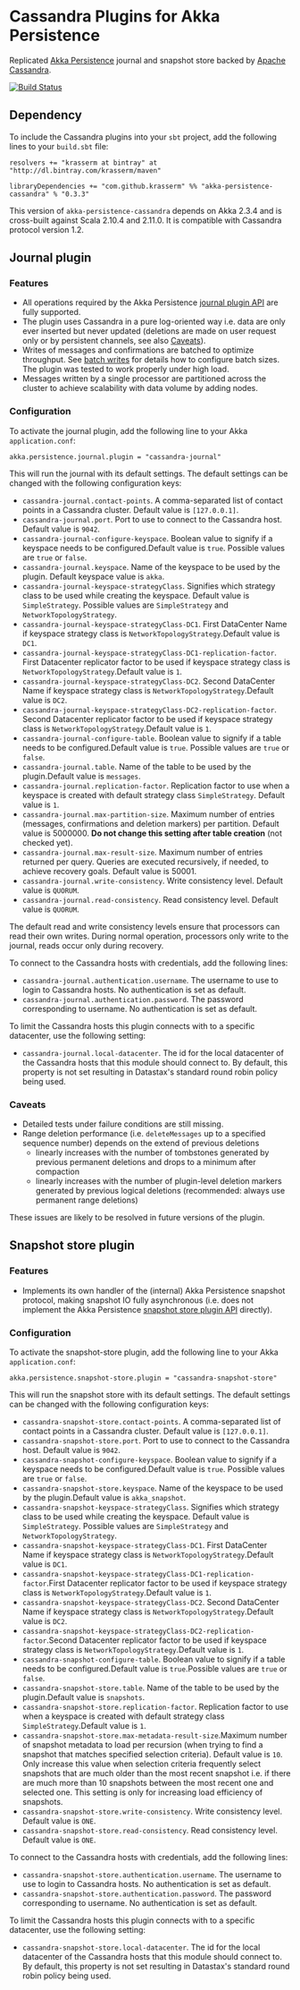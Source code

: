 Cassandra Plugins for Akka Persistence
======================================

Replicated [Akka Persistence](http://doc.akka.io/docs/akka/2.3.4/scala/persistence.html) journal and snapshot store backed by [Apache Cassandra](http://cassandra.apache.org/).

[![Build Status](https://travis-ci.org/krasserm/akka-persistence-cassandra.svg?branch=master)](https://travis-ci.org/krasserm/akka-persistence-cassandra)

Dependency
----------

To include the Cassandra plugins into your `sbt` project, add the following lines to your `build.sbt` file:

    resolvers += "krasserm at bintray" at "http://dl.bintray.com/krasserm/maven"

    libraryDependencies += "com.github.krasserm" %% "akka-persistence-cassandra" % "0.3.3"

This version of `akka-persistence-cassandra` depends on Akka 2.3.4 and is cross-built against Scala 2.10.4 and 2.11.0. It is compatible with Cassandra protocol version 1.2. 

Journal plugin
--------------

### Features

- All operations required by the Akka Persistence [journal plugin API](http://doc.akka.io/docs/akka/2.3.4/scala/persistence.html#journal-plugin-api) are fully supported.
- The plugin uses Cassandra in a pure log-oriented way i.e. data are only ever inserted but never updated (deletions are made on user request only or by persistent channels, see also [Caveats](#caveats)).
- Writes of messages and confirmations are batched to optimize throughput. See [batch writes](http://doc.akka.io/docs/akka/2.3.4/scala/persistence.html#batch-writes) for details how to configure batch sizes. The plugin was tested to work properly under high load.
- Messages written by a single processor are partitioned across the cluster to achieve scalability with data volume by adding nodes.

### Configuration

To activate the journal plugin, add the following line to your Akka `application.conf`:

    akka.persistence.journal.plugin = "cassandra-journal"

This will run the journal with its default settings. The default settings can be changed with the following configuration keys:

- `cassandra-journal.contact-points`. A comma-separated list of contact points in a Cassandra cluster. Default value is `[127.0.0.1]`.
- `cassandra-journal.port`. Port to use to connect to the Cassandra host. Default value is `9042`.
- `cassandra-journal-configure-keyspace`. Boolean value to signify if a keyspace needs to be configured.Default value is `true`. Possible values are `true` or `false`.
- `cassandra-journal.keyspace`. Name of the keyspace to be used by the plugin. Default keyspace value is `akka`.
- `cassandra-journal-keyspace-strategyClass`. Signifies which strategy class to be used while creating the keyspace. Default value is `SimpleStrategy`. Possible values are `SimpleStrategy` and  `NetworkTopologyStrategy`.
- `cassandra-journal-keyspace-strategyClass-DC1`. First DataCenter Name if keyspace strategy class is `NetworkTopologyStrategy`.Default value is `DC1`.
- `cassandra-journal-keyspace-strategyClass-DC1-replication-factor`. First Datacenter replicator factor to be used if keyspace strategy class is `NetworkTopologyStrategy`.Default value is `1`.
- `cassandra-journal-keyspace-strategyClass-DC2`. Second DataCenter Name if keyspace strategy class is `NetworkTopologyStrategy`.Default value is `DC2`.
- `cassandra-journal-keyspace-strategyClass-DC2-replication-factor`. Second Datacenter replicator factor to be used if keyspace strategy class is `NetworkTopologyStrategy`.Default value is `1`.
- `cassandra-journal-configure-table`. Boolean value to signify if a table needs to be configured.Default value is `true`. Possible values are `true` or `false`.
- `cassandra-journal.table`. Name of the table to be used by the plugin.Default value is `messages`.
- `cassandra-journal.replication-factor`. Replication factor to use when a keyspace is created with default strategy class `SimpleStrategy`. Default value is `1`.
- `cassandra-journal.max-partition-size`. Maximum number of entries (messages, confirmations and deletion markers) per partition. Default value is 5000000. **Do not change this setting after table creation** (not checked yet).
- `cassandra-journal.max-result-size`. Maximum number of entries returned per query. Queries are executed recursively, if needed, to achieve recovery goals. Default value is 50001.
- `cassandra-journal.write-consistency`. Write consistency level. Default value is `QUORUM`.
- `cassandra-journal.read-consistency`. Read consistency level. Default value is `QUORUM`.

The default read and write consistency levels ensure that processors can read their own writes. During normal operation, processors only write to the journal, reads occur only during recovery.

To connect to the Cassandra hosts with credentials, add the following lines:

- `cassandra-journal.authentication.username`. The username to use to login to Cassandra hosts. No authentication is set as default.
- `cassandra-journal.authentication.password`. The password corresponding to username. No authentication is set as default.

To limit the Cassandra hosts this plugin connects with to a specific datacenter, use the following setting:

- `cassandra-journal.local-datacenter`.  The id for the local datacenter of the Cassandra hosts that this module should connect to.  By default, this property is not set resulting in Datastax's standard round robin policy being used.

### Caveats

- Detailed tests under failure conditions are still missing.
- Range deletion performance (i.e. `deleteMessages` up to a specified sequence number) depends on the extend of previous deletions
    - linearly increases with the number of tombstones generated by previous permanent deletions and drops to a minimum after compaction
    - linearly increases with the number of plugin-level deletion markers generated by previous logical deletions (recommended: always use permanent range deletions)

These issues are likely to be resolved in future versions of the plugin.

Snapshot store plugin
---------------------

### Features

- Implements its own handler of the (internal) Akka Persistence snapshot protocol, making snapshot IO fully asynchronous (i.e. does not implement the Akka Persistence [snapshot store plugin API](http://doc.akka.io/docs/akka/2.3.4/scala/persistence.html#snapshot-store-plugin-api) directly).

### Configuration

To activate the snapshot-store plugin, add the following line to your Akka `application.conf`:

    akka.persistence.snapshot-store.plugin = "cassandra-snapshot-store"

This will run the snapshot store with its default settings. The default settings can be changed with the following configuration keys:

- `cassandra-snapshot-store.contact-points`. A comma-separated list of contact points in a Cassandra cluster. Default value is `[127.0.0.1]`.
- `cassandra-snapshot-store.port`. Port to use to connect to the Cassandra host. Default value is `9042`.
- `cassandra-snapshot-configure-keyspace`. Boolean value to signify if a keyspace needs to be configured.Default value is `true`. Possible values are `true` or `false`.
- `cassandra-snapshot-store.keyspace`. Name of the keyspace to be used by the plugin.Default value is `akka_snapshot`.
- `cassandra-snapshot-keyspace-strategyClass`. Signifies which strategy class to be used while creating the keyspace. Default value is `SimpleStrategy`. Possible values are `SimpleStrategy` and `NetworkTopologyStrategy`.
- `cassandra-snapshot-keyspace-strategyClass-DC1`. First DataCenter Name if keyspace strategy class is `NetworkTopologyStrategy`.Default value is `DC1`.
- `cassandra-snapshot-keyspace-strategyClass-DC1-replication-factor`.First Datacenter replicator factor to be used if keyspace strategy class is `NetworkTopologyStrategy`.Default value is `1`.
- `cassandra-snapshot-keyspace-strategyClass-DC2`. Second DataCenter Name if keyspace strategy class is `NetworkTopologyStrategy`.Default value is `DC2`.
- `cassandra-snapshot-keyspace-strategyClass-DC2-replication-factor`.Second Datacenter replicator factor to be used if keyspace strategy class is `NetworkTopologyStrategy`.Default value is `1`.
- `cassandra-snapshot-configure-table`. Boolean value to signify if a table needs to be configured.Default value is `true`.Possible values are `true` or `false`.
- `cassandra-snapshot-store.table`. Name of the table to be used by the plugin.Default value is `snapshots`.
- `cassandra-snapshot-store.replication-factor`. Replication factor to use when a keyspace is created with default strategy class `SimpleStrategy`.Default value is `1`.
- `cassandra-snapshot-store.max-metadata-result-size`.Maximum number of snapshot metadata to load per recursion (when trying to find a snapshot that matches specified selection criteria). Default value is `10`. Only increase this value when selection criteria frequently select snapshots that are much older than the most recent snapshot i.e. if there are much more than 10 snapshots between the most recent one and selected one. This setting is only for increasing load efficiency of snapshots.
- `cassandra-snapshot-store.write-consistency`. Write consistency level. Default value is `ONE`.
- `cassandra-snapshot-store.read-consistency`. Read consistency level. Default value is `ONE`.

To connect to the Cassandra hosts with credentials, add the following lines:

- `cassandra-snapshot-store.authentication.username`. The username to use to login to Cassandra hosts. No authentication is set as default.
- `cassandra-snapshot-store.authentication.password`. The password corresponding to username. No authentication is set as default.

To limit the Cassandra hosts this plugin connects with to a specific datacenter, use the following setting:

- `cassandra-snapshot-store.local-datacenter`.  The id for the local datacenter of the Cassandra hosts that this module should connect to.  By default, this property is not set resulting in Datastax's standard round robin policy being used.
